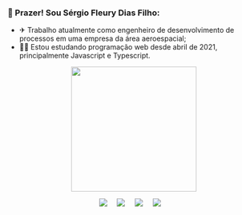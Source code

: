 ### 👋 Prazer! Sou Sérgio Fleury Dias Filho:

- ✈ Trabalho atualmente como engenheiro de desenvolvimento de processos em uma empresa da área aeroespacial;
- 👨‍🎓 Estou estudando programação web desde abril de 2021, principalmente Javascript e Typescript.

<div align="center">
  <a href="https://github.com/sergiofdf">
<!--   <img height="180em" src="https://github-readme-stats.vercel.app/api?username=sergiofdf&show_icons=true&theme=dracula&include_all_commits=true&count_private=true"/> -->
  <img height="250em" src="https://github-readme-stats.vercel.app/api/top-langs/?username=sergiofdf&layout=compact&langs_count=7&theme=dracula"/>
</div>
  
  
  <p align="center">
  <a href="mailto:sergiofdf@gmail.com?subject=Olá%20Sérgio"><img src="https://img.shields.io/badge/gmail-%23D14836.svg?&style=for-the-badge&logo=gmail&logoColor=white" /></a>&nbsp;&nbsp;&nbsp;&nbsp;
  <a href="https://www.facebook.com/fleurydiasfilho"><img src="https://img.shields.io/badge/facebook-%233B5998.svg?&style=for-the-badge&logo=facebook&logoColor=white" /></a>&nbsp;&nbsp;&nbsp;&nbsp;
  <a href="https://www.instagram.com/sergiofdiasfilho/"><img src="https://img.shields.io/badge/instagram-%23dc2743.svg?&style=for-the-badge&logo=instagram&logoColor=white" /></a>&nbsp;&nbsp;&nbsp;&nbsp;
  <a href="https://www.linkedin.com/in/sergio-fleury-dias-filho/"><img src="https://img.shields.io/badge/linkedin-%230077B5.svg?&style=for-the-badge&logo=linkedin&logoColor=white" /></a>&nbsp;&nbsp;&nbsp;&nbsp;
    
</p>
